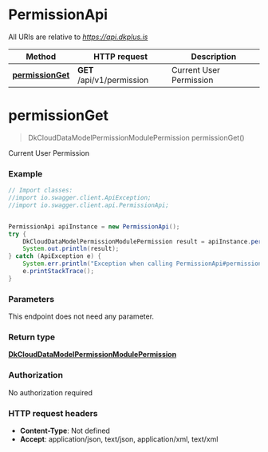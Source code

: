 # PermissionApi

All URIs are relative to *https://api.dkplus.is*

Method | HTTP request | Description
------------- | ------------- | -------------
[**permissionGet**](PermissionApi.md#permissionGet) | **GET** /api/v1/permission | Current User Permission


<a name="permissionGet"></a>
# **permissionGet**
> DkCloudDataModelPermissionModulePermission permissionGet()

Current User Permission

### Example
```java
// Import classes:
//import io.swagger.client.ApiException;
//import io.swagger.client.api.PermissionApi;


PermissionApi apiInstance = new PermissionApi();
try {
    DkCloudDataModelPermissionModulePermission result = apiInstance.permissionGet();
    System.out.println(result);
} catch (ApiException e) {
    System.err.println("Exception when calling PermissionApi#permissionGet");
    e.printStackTrace();
}
```

### Parameters
This endpoint does not need any parameter.

### Return type

[**DkCloudDataModelPermissionModulePermission**](DkCloudDataModelPermissionModulePermission.md)

### Authorization

No authorization required

### HTTP request headers

 - **Content-Type**: Not defined
 - **Accept**: application/json, text/json, application/xml, text/xml

